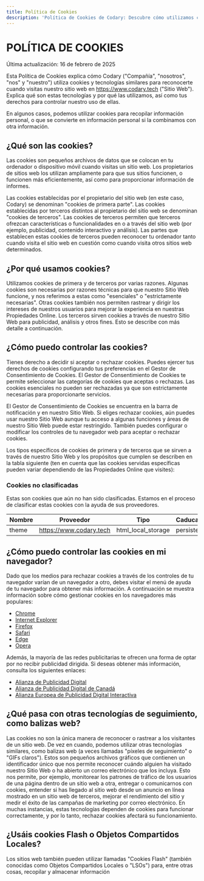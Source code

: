 ```yaml
---
title: Política de Cookies
description: 'Política de Cookies de Codary: Descubre cómo utilizamos cookies para mejorar tu experiencia en nuestro sitio web. Aprende a gestionar y controlar tus preferencias de cookies de forma sencilla. ¡Consulta nuestra política actualizada y mantente informado!'
---
```

# POLÍTICA DE COOKIES

Última actualización: 16 de febrero de 2025

Esta Política de Cookies explica cómo Codary ("Compañía", "nosotros", "nos" y "nuestro") utiliza cookies y tecnologías similares para reconocerte cuando visitas nuestro sitio web en <https://www.codary.tech> ("Sitio Web"). Explica qué son estas tecnologías y por qué las utilizamos, así como tus derechos para controlar nuestro uso de ellas.

En algunos casos, podemos utilizar cookies para recopilar información personal, o que se convierte en información personal si la combinamos con otra información.

## ¿Qué son las cookies?

Las cookies son pequeños archivos de datos que se colocan en tu ordenador o dispositivo móvil cuando visitas un sitio web. Los propietarios de sitios web los utilizan ampliamente para que sus sitios funcionen, o funcionen más eficientemente, así como para proporcionar información de informes.

Las cookies establecidas por el propietario del sitio web (en este caso, Codary) se denominan "cookies de primera parte". Las cookies establecidas por terceros distintos al propietario del sitio web se denominan "cookies de terceros". Las cookies de terceros permiten que terceros ofrezcan características o funcionalidades en o a través del sitio web (por ejemplo, publicidad, contenido interactivo y análisis). Las partes que establecen estas cookies de terceros pueden reconocer tu ordenador tanto cuando visita el sitio web en cuestión como cuando visita otros sitios web determinados.

## ¿Por qué usamos cookies?

Utilizamos cookies de primera y de terceros por varias razones. Algunas cookies son necesarias por razones técnicas para que nuestro Sitio Web funcione, y nos referimos a estas como "esenciales" o "estrictamente necesarias". Otras cookies también nos permiten rastrear y dirigir los intereses de nuestros usuarios para mejorar la experiencia en nuestras Propiedades Online. Los terceros sirven cookies a través de nuestro Sitio Web para publicidad, análisis y otros fines. Esto se describe con más detalle a continuación.

## ¿Cómo puedo controlar las cookies?

Tienes derecho a decidir si aceptar o rechazar cookies. Puedes ejercer tus derechos de cookies configurando tus preferencias en el Gestor de Consentimiento de Cookies. El Gestor de Consentimiento de Cookies te permite seleccionar las categorías de cookies que aceptas o rechazas. Las cookies esenciales no pueden ser rechazadas ya que son estrictamente necesarias para proporcionarte servicios.

El Gestor de Consentimiento de Cookies se encuentra en la barra de notificación y en nuestro Sitio Web. Si eliges rechazar cookies, aún puedes usar nuestro Sitio Web aunque tu acceso a algunas funciones y áreas de nuestro Sitio Web puede estar restringido. También puedes configurar o modificar los controles de tu navegador web para aceptar o rechazar cookies.

Los tipos específicos de cookies de primera y de terceros que se sirven a través de nuestro Sitio Web y los propósitos que cumplen se describen en la tabla siguiente (ten en cuenta que las cookies servidas específicas pueden variar dependiendo de las Propiedades Online que visites):

### Cookies no clasificadas

Estas son cookies que aún no han sido clasificadas. Estamos en el proceso de clasificar estas cookies con la ayuda de sus proveedores.

| Nombre   | Proveedor       | Tipo             | Caduca en     |
|----------|-----------------|------------------|---------------|
| theme    | <https://www.codary.tech> | html_local_storage | persistente   |

## ¿Cómo puedo controlar las cookies en mi navegador?

Dado que los medios para rechazar cookies a través de los controles de tu navegador varían de un navegador a otro, debes visitar el menú de ayuda de tu navegador para obtener más información. A continuación se muestra información sobre cómo gestionar cookies en los navegadores más populares:

- [Chrome](https://support.google.com/chrome/answer/95647?hl=es)
- [Internet Explorer](https://support.microsoft.com/es-es/help/17442/windows-internet-explorer-delete-manage-cookies)
- [Firefox](https://support.mozilla.org/es/kb/habilitar-y-deshabilitar-cookies-sitios-web-rastrear-preferencias)
- [Safari](https://support.apple.com/es-es/guide/safari/manage-cookies-and-website-data-sfri11471/mac)
- [Edge](https://support.microsoft.com/es-es/windows/historial-de-exploraci%C3%B3n-en-el-panel-de-privacidad-550e772a-04c9-3e9a-3ec0-762519df5e11)
- [Opera](https://help.opera.com/en/latest/web-preferences/#cookies)

Además, la mayoría de las redes publicitarias te ofrecen una forma de optar por no recibir publicidad dirigida. Si deseas obtener más información, consulta los siguientes enlaces:

- [Alianza de Publicidad Digital](https://www.aboutads.info/choices/)
- [Alianza de Publicidad Digital de Canadá](https://youradchoices.ca/)
- [Alianza Europea de Publicidad Digital Interactiva](https://www.youronlinechoices.eu/)

## ¿Qué pasa con otras tecnologías de seguimiento, como balizas web?

Las cookies no son la única manera de reconocer o rastrear a los visitantes de un sitio web. De vez en cuando, podemos utilizar otras tecnologías similares, como balizas web (a veces llamadas "píxeles de seguimiento" o "GIFs claros"). Estos son pequeños archivos gráficos que contienen un identificador único que nos permite reconocer cuándo alguien ha visitado nuestro Sitio Web o ha abierto un correo electrónico que los incluya. Esto nos permite, por ejemplo, monitorear los patrones de tráfico de los usuarios de una página dentro de un sitio web a otra, entregar o comunicarnos con cookies, entender si has llegado al sitio web desde un anuncio en línea mostrado en un sitio web de terceros, mejorar el rendimiento del sitio y medir el éxito de las campañas de marketing por correo electrónico. En muchas instancias, estas tecnologías dependen de cookies para funcionar correctamente, y por lo tanto, rechazar cookies afectará su funcionamiento.

## ¿Usáis cookies Flash o Objetos Compartidos Locales?

Los sitios web también pueden utilizar llamadas "Cookies Flash" (también conocidas como Objetos Compartidos Locales o "LSOs") para, entre otras cosas, recopilar y almacenar información
